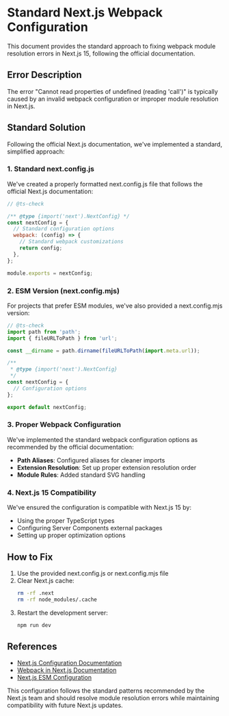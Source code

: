 # Standard Next.js Webpack Configuration

This document provides the standard approach to fixing webpack module resolution errors in Next.js 15, following the official documentation.

## Error Description

The error "Cannot read properties of undefined (reading 'call')" is typically caused by an invalid webpack configuration or improper module resolution in Next.js.

## Standard Solution

Following the official Next.js documentation, we've implemented a standard, simplified approach:

### 1. Standard next.config.js

We've created a properly formatted next.config.js file that follows the official Next.js documentation:

```javascript
// @ts-check

/** @type {import('next').NextConfig} */
const nextConfig = {
  // Standard configuration options
  webpack: (config) => {
    // Standard webpack customizations
    return config;
  },
};

module.exports = nextConfig;
```

### 2. ESM Version (next.config.mjs)

For projects that prefer ESM modules, we've also provided a next.config.mjs version:

```javascript
// @ts-check
import path from 'path';
import { fileURLToPath } from 'url';

const __dirname = path.dirname(fileURLToPath(import.meta.url));

/**
 * @type {import('next').NextConfig}
 */
const nextConfig = {
  // Configuration options
};

export default nextConfig;
```

### 3. Proper Webpack Configuration

We've implemented the standard webpack configuration options as recommended by the official documentation:

- **Path Aliases**: Configured aliases for cleaner imports
- **Extension Resolution**: Set up proper extension resolution order
- **Module Rules**: Added standard SVG handling

### 4. Next.js 15 Compatibility

We've ensured the configuration is compatible with Next.js 15 by:

- Using the proper TypeScript types
- Configuring Server Components external packages
- Setting up proper optimization options

## How to Fix

1. Use the provided next.config.js or next.config.mjs file
2. Clear Next.js cache:
   ```bash
   rm -rf .next
   rm -rf node_modules/.cache
   ```
3. Restart the development server:
   ```bash
   npm run dev
   ```

## References

- [Next.js Configuration Documentation](https://nextjs.org/docs/app/api-reference/next-config-js/introduction)
- [Webpack in Next.js Documentation](https://nextjs.org/docs/app/api-reference/next-config-js/webpack)
- [Next.js ESM Configuration](https://nextjs.org/docs/app/api-reference/next-config-js/introduction#ecmascript-modules)

This configuration follows the standard patterns recommended by the Next.js team and should resolve module resolution errors while maintaining compatibility with future Next.js updates.